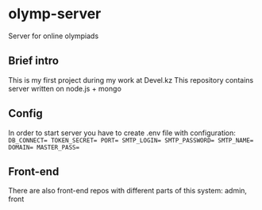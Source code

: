 # olymp-server
Server for online olympiads

## Brief intro
This is my first project during my work at Devel.kz
This repository contains server written on node.js + mongo

## Config
In order to start server you have to create .env file with configuration:
`
DB_CONNECT=
TOKEN_SECRET=
PORT=
SMTP_LOGIN=
SMTP_PASSWORD=
SMTP_NAME=
DOMAIN=
MASTER_PASS=
`

## Front-end
There are also front-end repos with different parts of this system: admin, front